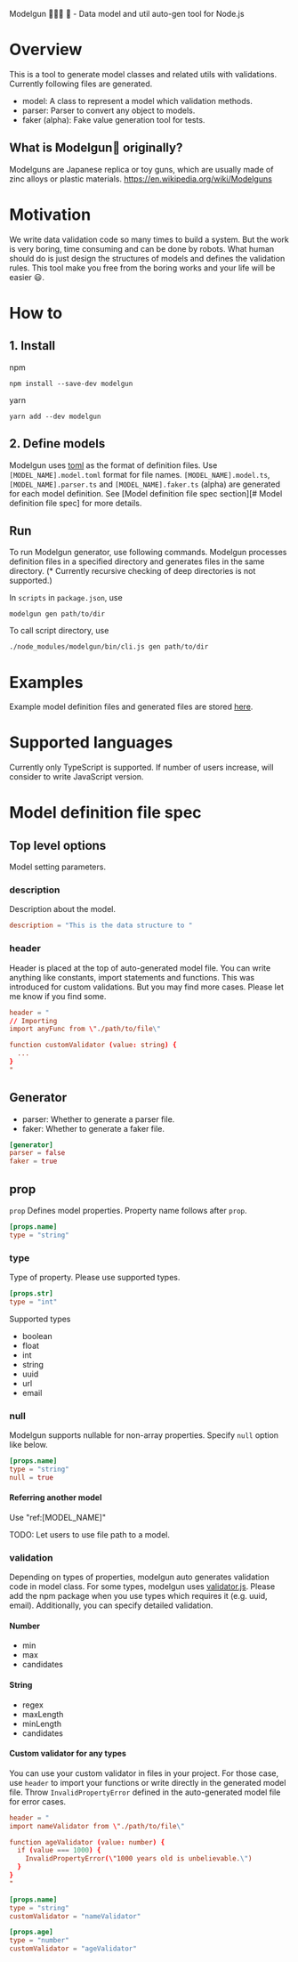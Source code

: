 Modelgun 👾👾👾 🔫 - Data model and util auto-gen tool for Node.js

# Overview
This is a tool to generate model classes and related utils with validations.
Currently following files are generated.

- model: A class to represent a model which validation methods.
- parser: Parser to convert any object to models.
- faker (alpha): Fake value generation tool for tests.

## What is Modelgun🔫 originally?
Modelguns are Japanese replica or toy guns, which are usually made of zinc alloys or plastic materials.
https://en.wikipedia.org/wiki/Modelguns

# Motivation
We write data validation code so many times to build a system. But the work is
very boring, time consuming and can be done by robots. What human should do is
just design the structures of models and defines the validation rules.
This tool make you free from the boring works and your life will be easier 😃.

# How to

## 1. Install
npm
```
npm install --save-dev modelgun
```

yarn
```
yarn add --dev modelgun
```

## 2. Define models
Modelgun uses [toml](https://github.com/toml-lang/toml) as the format of
definition files. Use `[MODEL_NAME].model.toml` format for file names.
`[MODEL_NAME].model.ts`, `[MODEL_NAME].parser.ts` and `[MODEL_NAME].faker.ts` (alpha)
are generated for each model definition. See [Model definition file spec section][# Model definition file spec] for more details.

## Run
To run Modelgun generator, use following commands.
Modelgun processes definition files in a specified directory and generates files
in the same directory. (* Currently recursive checking of deep directories is not supported.)

In `scripts` in `package.json`, use
```
modelgun gen path/to/dir
```

To call script directory, use
```
./node_modules/modelgun/bin/cli.js gen path/to/dir
```

# Examples
Example model definition files and generated files are stored [here](https://github.com/ku6ryo/modelgun/tree/master/examples).

# Supported languages
Currently only TypeScript is supported. If number of users increase, will consider
to write JavaScript version.

# Model definition file spec

## Top level options
Model setting parameters.

### description
Description about the model.
```toml
description = "This is the data structure to "
```

### header
Header is placed at the top of auto-generated model file. You can write anything like constants, import statements and functions. This was introduced for custom validations.
But you may find more cases. Please let me know if you find some.
```toml
header = "
// Importing
import anyFunc from \"./path/to/file\"

function customValidator (value: string) {
  ...
}
"
```

## Generator
- parser: Whether to generate a parser file.
- faker: Whether to generate a faker file.
```toml
[generator]
parser = false
faker = true
```

## prop
`prop` Defines model properties. Property name follows after `prop`.

```toml
[props.name]
type = "string"
```

### type
Type of property. Please use supported types.
```toml
[props.str]
type = "int"
```

Supported types
- boolean
- float
- int
- string
- uuid
- url
- email

### null
Modelgun supports nullable for non-array properties. Specify `null` option like below.
```toml
[props.name]
type = "string"
null = true
```

#### Referring another model
Use "ref:[MODEL_NAME]"

TODO: Let users to use file path to a model.

### validation
Depending on types of properties, modelgun auto generates validation code in model class.
For some types, modelgun uses [validator.js](https://www.npmjs.com/package/validator). Please add the npm package when you use types which requires it (e.g. uuid, email).
Additionally, you can specify detailed validation.

#### Number
- min
- max
- candidates

#### String
- regex
- maxLength
- minLength
- candidates

#### Custom validator for any types
You can use your custom validator in files in your project. For those case, use
`header` to import your functions or write directly in the generated model file.
Throw `InvalidPropertyError` defined in the auto-generated model file for error
cases.

```toml
header = "
import nameValidator from \"./path/to/file\"

function ageValidator (value: number) {
  if (value === 1000) {
    InvalidPropertyError(\"1000 years old is unbelievable.\")
  }
}
"

[props.name]
type = "string"
customValidator = "nameValidator"

[props.age]
type = "number"
customValidator = "ageValidator"
```
